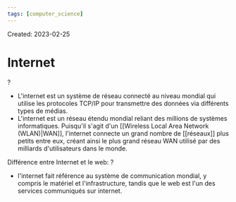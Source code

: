 ```yaml
---
tags: [computer_science] 
---
```

Created: 2023-02-25

# Internet
?
- L'internet est un système de réseau connecté au niveau mondial qui utilise les protocoles TCP/IP pour transmettre des données via différents types de médias.
- L'internet est un réseau étendu mondial reliant des millions de systèmes informatiques. Puisqu'il s'agit d'un [[Wireless Local Area Network (WLAN)|WAN]], l'internet connecte un grand nombre de [[réseaux]] plus petits entre eux, créant ainsi le plus grand réseau WAN utilisé par des milliards d'utilisateurs dans le monde.
<!--SR:!2023-04-25,30,248-->

Différence entre Internet et le web:
?
- l'internet fait référence au système de communication mondial, y compris le matériel et l'infrastructure, tandis que le web est l'un des services communiqués sur internet.
<!--SR:!2023-05-09,28,190-->